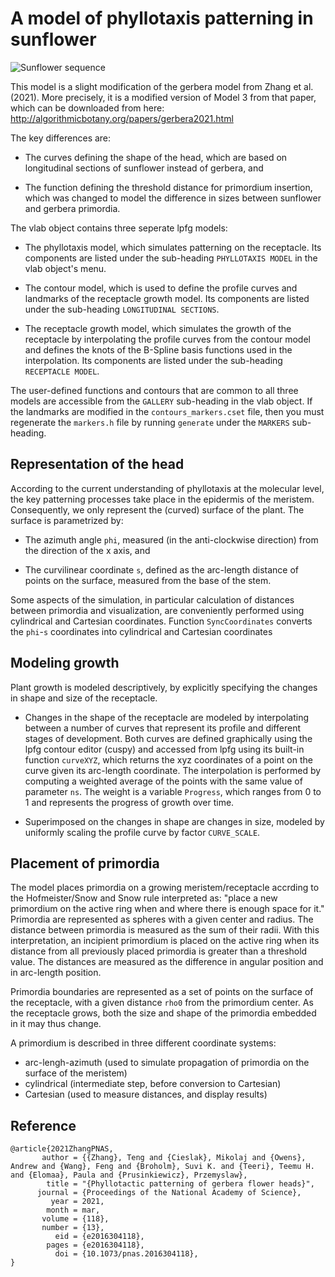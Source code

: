# A model of phyllotaxis patterning in sunflower

![Sunflower sequence](sunflower_sequence_phyllotaxis.png)

This model is a slight modification of the gerbera model from Zhang et al. (2021).
More precisely, it is a modified version of Model 3 from that paper, which can be downloaded from here:
http://algorithmicbotany.org/papers/gerbera2021.html

The key differences are:

- The curves defining the shape of the head, which are based on longitudinal sections of sunflower instead of gerbera, and

- The function defining the threshold distance for primordium insertion, which was changed to model the difference in sizes
between sunflower and gerbera primordia.

The vlab object contains three seperate lpfg models:

- The phyllotaxis model, which simulates patterning on the receptacle. Its components are listed under the sub-heading
`PHYLLOTAXIS MODEL` in the vlab object's menu.

- The contour model, which is used to define the profile curves and landmarks of the receptacle growth model. Its
components are listed under the sub-heading `LONGITUDINAL SECTIONS`.

- The receptacle growth model, which simulates the growth of the receptacle by interpolating the profile curves from the contour model
and defines the knots of the B-Spline basis functions used in the interpolation. Its components are listed under the sub-heading
`RECEPTACLE MODEL`.

The user-defined functions and contours that are common to all three models are accessible from the `GALLERY` sub-heading
in the vlab object. If the landmarks are modified in the `contours_markers.cset` file, then you must regenerate the
`markers.h` file by running `generate` under the `MARKERS` sub-heading.

## Representation of the head

According to the current understanding of phyllotaxis at the molecular level, the key patterning processes 
take place in the epidermis of the meristem.  Consequently, we only represent
the (curved) surface of the plant.  The surface is parametrized by:

- The azimuth angle `phi`, measured (in the anti-clockwise direction) from the direction of the x axis, and 

- The curvilinear coordinate `s`, defined as the arc-length distance of points on the surface, measured from the base of the stem.  

Some aspects of the simulation, in particular calculation of distances between primordia and visualization, are conveniently 
performed using cylindrical and Cartesian coordinates.  Function `SyncCoordinates` converts the `phi`-`s` coordinates into
cylindrical and Cartesian coordinates

## Modeling growth

Plant growth is modeled descriptively, by explicitly specifying the changes in shape and size of the receptacle.
 
- Changes in the shape of the receptacle are modeled by interpolating between a number of curves that represent 
its profile and different stages of development. Both curves are defined graphically using the lpfg contour editor (cuspy)
and accessed from lpfg using its built-in function `curveXYZ`, which returns the xyz coordinates of a point on the curve given 
its arc-length coordinate. The interpolation is performed by computing a weighted average 
of the points with the same value of parameter `ns`. The weight is a variable `Progress`, which ranges from 0 to 1 and
represents the progress of growth over time.  

- Superimposed on the changes in shape are changes in size, modeled by uniformly scaling the profile curve by factor 
`CURVE_SCALE`.

## Placement of primordia

The model places primordia on a growing meristem/receptacle accrding to the Hofmeister/Snow and Snow rule interpreted as:
"place a new primordium on the active ring when and where there is enough space for it."
Primordia are represented as spheres with a given center and radius.  The distance between primordia is measured
as the sum of their radii.  With this interpretation, an incipient primordium is placed on the active ring 
when its distance from all previously placed primordia is greater than a threshold value. 
The distances are measured as the difference in angular position and in arc-length position.   

Primordia boundaries are represented as a set of points on the surface of the receptacle, with a given distance `rho0`
from the primordium center.  As the receptacle grows, both the
size and shape of the primordia embedded in it may thus change.  

A primordium is described in three different coordinate systems:
- arc-lengh-azimuth (used to simulate propagation of primordia on the surface of the meristem)
- cylindrical (intermediate step, before conversion to Cartesian)
- Cartesian (used to measure distances, and display results)


## Reference
```
@article{2021ZhangPNAS,
       author = {{Zhang}, Teng and {Cieslak}, Mikolaj and {Owens}, Andrew and {Wang}, Feng and {Broholm}, Suvi K. and {Teeri}, Teemu H. and {Elomaa}, Paula and {Prusinkiewicz}, Przemyslaw},
        title = "{Phyllotactic patterning of gerbera flower heads}",
      journal = {Proceedings of the National Academy of Science},
         year = 2021,
        month = mar,
       volume = {118},
       number = {13},
          eid = {e2016304118},
        pages = {e2016304118},
          doi = {10.1073/pnas.2016304118},
}
```




